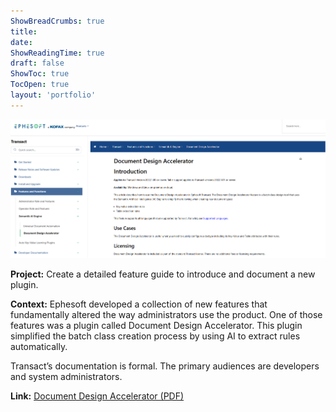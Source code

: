 ```yaml
---
ShowBreadCrumbs: true
title:
date: 
ShowReadingTime: true
draft: false
ShowToc: true
TocOpen: true
layout: 'portfolio'
---
```


[![Document Design Accelerator Screenshot](documentdesignaccel.PNG)](https://drive.google.com/file/d/1GelYSA78gRoIwSMyEn0cLX4L-cis2Dn0/view?usp=sharing)


**Project:** Create a detailed feature guide to introduce and document a new plugin.

**Context:** Ephesoft developed a collection of new features that fundamentally altered the way administrators use the product. One of those features was a plugin called Document Design Accelerator. This plugin simplified the batch class creation process by using AI to extract rules automatically. 

Transact’s documentation is formal. The primary audiences are developers and system administrators.

**Link:** [Document Design Accelerator (PDF)](https://drive.google.com/file/d/1GelYSA78gRoIwSMyEn0cLX4L-cis2Dn0/view?usp=sharing)
